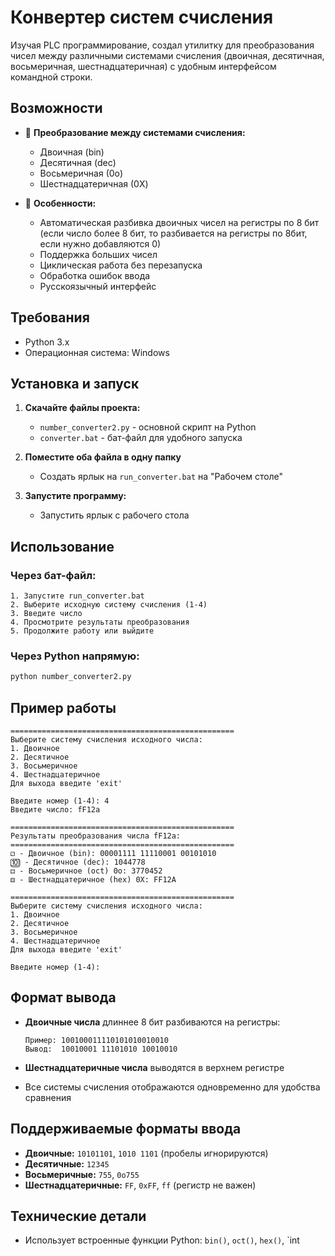 # Конвертер систем счисления

Изучая PLC программирование, создал утилитку для преобразования чисел между различными системами счисления (двоичная, десятичная, восьмеричная, шестнадцатеричная) с удобным интерфейсом командной строки.

## Возможности

- 🔄 **Преобразование между системами счисления:**

  - Двоичная (bin)
  - Десятичная (dec)
  - Восьмеричная (0o)
  - Шестнадцатеричная (0X)

- 🎯 **Особенности:**
  - Автоматическая разбивка двоичных чисел на регистры по 8 бит (если число более 8 бит, то разбивается на регистры по 8бит, если нужно добавляются 0)
  - Поддержка больших чисел
  - Циклическая работа без перезапуска
  - Обработка ошибок ввода
  - Русскоязычный интерфейс

## Требования

- Python 3.x
- Операционная система: Windows

## Установка и запуск

1. **Скачайте файлы проекта:**

   - `number_converter2.py` - основной скрипт на Python
   - `converter.bat` - бат-файл для удобного запуска

2. **Поместите оба файла в одну папку**

   - Создать ярлык на `run_converter.bat` на "Рабочем столе"

3. **Запустите программу:**
   - Запустить ярлык с рабочего стола

## Использование

### Через бат-файл:

```
1. Запустите run_converter.bat
2. Выберите исходную систему счисления (1-4)
3. Введите число
4. Просмотрите результаты преобразования
5. Продолжите работу или выйдите
```

### Через Python напрямую:

```bash
python number_converter2.py
```

## Пример работы

```
==================================================
Выберите систему счисления исходного числа:
1. Двоичное
2. Десятичное
3. Восьмеричное
4. Шестнадцатеричное
Для выхода введите 'exit'

Введите номер (1-4): 4
Введите число: fF12a

==================================================
Результаты преобразования числа fF12a:
==================================================
⚁ - Двоичное (bin): 00001111 11110001 00101010
🔟 - Десятичное (dec): 1044778
⚃ - Восьмеричное (oct) 0o: 3770452
⚅ - Шестнадцатеричное (hex) 0X: FF12A

==================================================
Выберите систему счисления исходного числа:
1. Двоичное
2. Десятичное
3. Восьмеричное
4. Шестнадцатеричное
Для выхода введите 'exit'

Введите номер (1-4):
```

## Формат вывода

- **Двоичные числа** длиннее 8 бит разбиваются на регистры:

  ```
  Пример: 100100011110101010010010
  Вывод:  10010001 11101010 10010010
  ```

- **Шестнадцатеричные числа** выводятся в верхнем регистре
- Все системы счисления отображаются одновременно для удобства сравнения

## Поддерживаемые форматы ввода

- **Двоичные:** `10101101`, `1010 1101` (пробелы игнорируются)
- **Десятичные:** `12345`
- **Восьмеричные:** `755`, `0o755`
- **Шестнадцатеричные:** `FF`, `0xFF`, `ff` (регистр не важен)

## Технические детали

- Использует встроенные функции Python: `bin()`, `oct()`, `hex()`, `int

